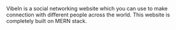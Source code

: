 VibeIn is a social networking website which you can use to make connection with different people across the world.
This website is completely built on MERN stack.